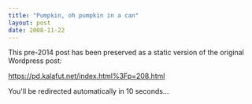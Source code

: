 ```yaml
---
title: "Pumpkin, oh pumpkin in a can"
layout: post
date: 2008-11-22
---
```


This pre-2014 post has been preserved as a static version of the original Wordpress post:

https://pd.kalafut.net/index.html%3Fp=208.html

You'll be redirected automatically in 10 seconds...

<head>
  <meta http-equiv="refresh" content="10;url=https://pd.kalafut.net/index.html%3Fp=208.html">
</head>

